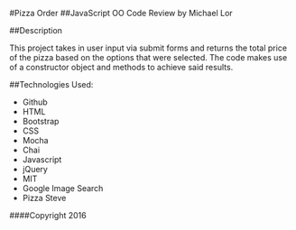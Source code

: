 #Pizza Order
##JavaScript OO Code Review
by Michael Lor

##Description

This project takes in user input via submit forms and returns the total
price of the pizza based on the options that were selected. The code 
makes use of a constructor object and methods to achieve said results.

##Technologies Used:

* Github
* HTML
* Bootstrap
* CSS
* Mocha
* Chai
* Javascript
* jQuery
* MIT
* Google Image Search
* Pizza Steve

####Copyright 2016
